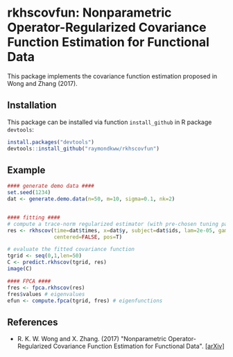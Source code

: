 # rkhscovfun: Nonparametric Operator-Regularized Covariance Function Estimation for Functional Data

This package implements the covariance function estimation proposed in Wong and Zhang (2017).

## Installation
This package can be installed via function `install_github` in R package `devtools`:

``` r
install.packages("devtools")
devtools::install_github("raymondkww/rkhscovfun")

```

## Example
```r
#### generate demo data ####
set.seed(1234)
dat <- generate.demo.data(n=50, m=10, sigma=0.1, nk=2)


#### fitting ####
# compute a trace-norm regularized estimator (with pre-chosen tuning parameter; see rkhscov.cv for tuning parameter selection via k-fold cross-validation)
res <- rkhscov(time=dat$times, x=dat$y, subject=dat$ids, lam=2e-05, gam=1,
               centered=FALSE, pos=T)

# evaluate the fitted covariance function
tgrid <- seq(0,1,len=50)
C <- predict.rkhscov(tgrid, res)
image(C)

#### FPCA ####
fres <- fpca.rkhscov(res)
fres$values # eigenvalues
efun <- compute.fpca(tgrid, fres) # eigenfunctions
```


## References
* R. K. W. Wong and X. Zhang. (2017) "Nonparametric Operator-Regularized Covariance Function Estimation for Functional Data". [\[arXiv\]](http://arxiv.org/abs/1701.06263)
